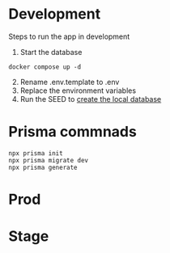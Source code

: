 # Development

Steps to run the app in development

1. Start the database

```
docker compose up -d
```

2. Rename .env.template to .env
3. Replace the environment variables
4. Run the SEED to [create the local database](localhost:3000/api/seed)

# Prisma commnads

```
npx prisma init
npx prisma migrate dev
npx prisma generate

```

# Prod

# Stage

